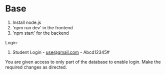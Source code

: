 # Base

1. Install node.js
2. 'npm run dev' in the frontend
3. 'npm start' for the backend

Login-
1. Student Login - use@gmail.com - Abcd12345#

You are given access to only part of the database to enable login.
Make the required changes as directed.